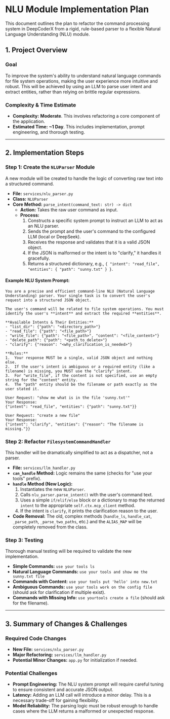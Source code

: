 # NLU Module Implementation Plan

This document outlines the plan to refactor the command processing system in DeepCoderX from a rigid, rule-based parser to a flexible Natural Language Understanding (NLU) module.

## 1. Project Overview

### Goal
To improve the system's ability to understand natural language commands for file system operations, making the user experience more intuitive and robust. This will be achieved by using an LLM to parse user intent and extract entities, rather than relying on brittle regular expressions.

### Complexity & Time Estimate
- **Complexity:** **Moderate**. This involves refactoring a core component of the application.
- **Estimated Time:** **~1 Day**. This includes implementation, prompt engineering, and thorough testing.

---

## 2. Implementation Steps

### Step 1: Create the `NLUParser` Module

A new module will be created to handle the logic of converting raw text into a structured command.

- **File:** `services/nlu_parser.py`
- **Class:** `NLUParser`
- **Core Method:** `parse_intent(command_text: str) -> dict`
  - **Action:** Takes the raw user command as input.
  - **Process:**
    1.  Constructs a specific system prompt to instruct an LLM to act as an NLU parser.
    2.  Sends the prompt and the user's command to the configured LLM (local or DeepSeek).
    3.  Receives the response and validates that it is a valid JSON object.
    4.  If the JSON is malformed or the intent is to "clarify," it handles it gracefully.
    5.  Returns a structured dictionary, e.g., `{ "intent": "read_file", "entities": { "path": "sunny.txt" } }`.

#### **Example NLU System Prompt:**
```
You are a precise and efficient command-line NLU (Natural Language Understanding) parser. Your single task is to convert the user's request into a structured JSON object.

The user's command will be related to file system operations. You must identify the user's **intent** and extract the required **entities**.

**Available Intents & Their Entities:**
- "list_dir": {"path": "<directory_path>"}
- "read_file": {"path": "<file_path>"}
- "write_file": {"path": "<file_path>", "content": "<file_content>"}
- "delete_path": {"path": "<path_to_delete>"}
- "clarify": {"reason": "<why_clarification_is_needed>"}

**Rules:**
1.  Your response MUST be a single, valid JSON object and nothing else.
2.  If the user's intent is ambiguous or a required entity (like a filename) is missing, you MUST use the "clarify" intent.
3.  For "write_file", if the content is not specified, use an empty string for the "content" entity.
4.  The "path" entity should be the filename or path exactly as the user stated it.

User Request: "show me what is in the file 'sunny.txt'"
Your Response:
{"intent": "read_file", "entities": {"path": "sunny.txt"}}

User Request: "create a new file"
Your Response:
{"intent": "clarify", "entities": {"reason": "The filename is missing."}}
```

### Step 2: Refactor `FilesystemCommandHandler`

This handler will be dramatically simplified to act as a dispatcher, not a parser.

- **File:** `services/llm_handler.py`
- **`can_handle` Method:** Logic remains the same (checks for "use your tools" prefix).
- **`handle` Method (New Logic):**
  1.  Instantiates the new `NLUParser`.
  2.  Calls `nlu_parser.parse_intent()` with the user's command text.
  3.  Uses a simple `if/elif/else` block or a dictionary to map the returned `intent` to the appropriate `self.ctx.mcp_client` method.
  4.  If the intent is `clarify`, it prints the clarification reason to the user.
- **Code Removal:** The old, complex methods (`handle_ls`, `handle_cat`, `_parse_path`, `_parse_two_paths`, etc.) and the `ALIAS_MAP` will be completely removed from the class.

### Step 3: Testing

Thorough manual testing will be required to validate the new implementation.

- **Simple Commands:** `use your tools ls`
- **Natural Language Commands:** `use your tools and show me the sunny.txt file`
- **Commands with Content:** `use your tools put 'hello' into new.txt`
- **Ambiguous Commands:** `use your tools work on the config file` (should ask for clarification if multiple exist).
- **Commands with Missing Info:** `use yourtools create a file` (should ask for the filename).

---

## 3. Summary of Changes & Challenges

### Required Code Changes
- **New File:** `services/nlu_parser.py`
- **Major Refactoring:** `services/llm_handler.py`
- **Potential Minor Changes:** `app.py` for initialization if needed.

### Potential Challenges
- **Prompt Engineering:** The NLU system prompt will require careful tuning to ensure consistent and accurate JSON output.
- **Latency:** Adding an LLM call will introduce a minor delay. This is a necessary trade-off for gaining flexibility.
- **Model Reliability:** The parsing logic must be robust enough to handle cases where the LLM returns a malformed or unexpected response.
